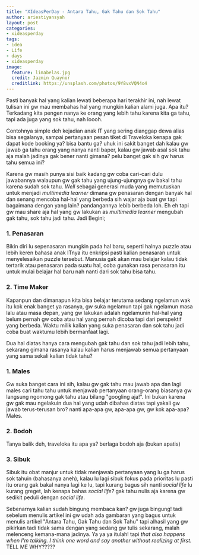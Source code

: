 ```yaml
---
title: "XIdeasPerDay - Antara Tahu, Gak Tahu dan Sok Tahu"
author: ariestiyansyah
layout: post
categories:
- xideasperday
tags:
- idea
- Life
- days
- xideasperday
image:
  feature: limabelas.jpg
  credit: Jazmin Quaynor
  creditlink: https://unsplash.com/photos/9Y8vxVQN4o4
---
```


Pasti banyak hal yang kalian lewati beberapa hari terakhir ini, nah lewat tulisan ini gw mau membahas hal yang mungkin kalian alami juga. Apa itu? Terkadang kita pengen nanya ke orang yang lebih tahu karena kita ga tahu, tapi ada juga yang sok tahu, nah loooh.

Contohnya simple deh kejadian anak IT yang sering dianggap dewa alias bisa segalanya, sampai pertanyaan pesan tiket di Traveloka kenapa gak dapat kode booking ya? bisa bantu ga? uhuk ini sakit banget dah kalau gw jawab ga tahu orang yang nanya nanti baper, kalau gw jawab asal sok tahu aja malah jadinya gak bener nanti gimana? pelu banget gak sih gw harus tahu semua ini?

Karena gw masih punya sisi baik kadang gw coba cari-cari dulu jawabannya walaupun gw gak tahu yang ujung-ujungnya gw bakal tahu karena sudah sok tahu. *Well* sebagai generasi muda yang memutuskan untuk menjadi *multimedia learner* dimana gw penasaran dengan banyak hal dan senang mencoba hal-hal yang berbeda sih wajar aja buat gw tapi bagaimana dengan yang lain? pandangannya lebib berbeda loh. Eh eh tapi gw mau share aja hal yang gw lakukan as *multimedia learner* mengubah gak tahu, sok tahu jadi tahu. Jadi Begini;

### 1. Penasaran

Bikin diri lu sepenasaran mungkin pada hal baru, seperti halnya puzzle atau lebih keren bahasa anak ITnya itu enkripsi pasti kalian penasaran untuk menyelesaikan puzzle tersebut. Manusia gak akan mau belajar kalau tidak tertarik atau penasaran pada suatu hal, coba gunakan rasa penasaran itu untuk mulai belajar hal baru nah nanti dari sok tahu bisa tahu.

### 2. Time Maker

Kapanpun dan dimanapun kita bisa belajar terutama sedang ngelamun wak itu kok enak banget ya rasanya, gw suka ngelamun tapi gak ngelamun masa lalu atau masa depan, yang gw lakukan adalah ngelamunin hal-hal yang belum pernah gw coba atau hal yang pernah dicoba tapi dari perspektif yang berbeda. Waktu milik kalian yang suka penasaran dan sok tahu jadi coba buat waktumu lebih bermanfaat lagi.

Dua hal diatas hanya cara mengubah gak tahu dan sok tahu jadi lebih tahu, sekarang gimana rasanya kalau kalian harus menjawab semua pertanyaan yang sama sekali kalian tidak tahu? 

### 1. Males	

Gw suka banget cara ini sih, kalau gw gak tahu mau jawab apa dan lagi males cari tahu tahu untuk menjawab pertanyaan orang-orang biasanya gw langsung ngomong gak tahu atau bilang "googling aja!". Ini bukan karena gw gak mau ngelakuin dua hal yang udah dibahas diatas tapi yakali gw jawab terus-terusan bro? nanti apa-apa gw, apa-apa gw, gw kok apa-apa? Males.

### 2. Bodoh

Tanya balik deh, traveloka itu apa ya? berlaga bodoh aja (bukan apatis)

### 3. Sibuk

Sibuk itu obat manjur untuk tidak menjawab pertanyaan yang lu ga harus sok tahuin (bahasanya aneh), kalau lu lagi sibuk fokus pada prioritas lu pasti itu orang gak bakal nanya lagi ke lu, tapi kurang bagus sih nanti *social life* lu kurang greget, lah kenapa bahas *social life?* gak tahu nulis aja karena gw sedikit peduli dengan *social life*.

Sebenarnya kalian sudah bingung membaca kan? gw juga bingung! tadi sebelum menulis artikel ini gw udah ada gambaran yang bagus untuk menulis artikel "Antara Tahu, Gak Tahu dan Sok Tahu" tapi alhasil yang gw pikirkan tadi tidak sama dengan yang sedang gw tulis sekarang, malah melenceng kemana-mana jadinya. Ya ya ya itulah! tapi *that also happens when I'm talking. I think one word and say another without realizing at first.* TELL ME WHY?????